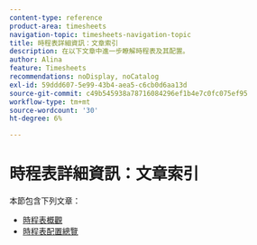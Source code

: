```yaml
---
content-type: reference
product-area: timesheets
navigation-topic: timesheets-navigation-topic
title: 時程表詳細資訊：文章索引
description: 在以下文章中進一步瞭解時程表及其配置。
author: Alina
feature: Timesheets
recommendations: noDisplay, noCatalog
exl-id: 59ddd607-5e99-43b4-aea5-c6cb0d6aa13d
source-git-commit: c49b545938a78716084296ef1b4e7c0fc075ef95
workflow-type: tm+mt
source-wordcount: '30'
ht-degree: 6%

---
```


# 時程表詳細資訊：文章索引

本節包含下列文章：

* [時程表概觀](../../timesheets/timesheets/timesheets-overview.md)
* [時程表配置總覽](../../timesheets/timesheets/timesheet-layout.md)

